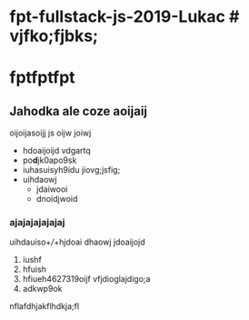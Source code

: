 # fpt-fullstack-js-2019-Lukac   # vjfko;fjbks;
# fptfptfpt

## Jahodka ale coze aoijaij  

oijoijasoijj js oijw joiwj

* hdoaijoijd       vdgartq
* po**d**jk0apo9sk
* iuhasuisyh9idu            jiovg;jsfig;
* uihdaowj
  * jdaiwooi
  * dnoidjwoid

### ajajajajajajaj

uihdauiso+*/*+hjdoai dhaowj jdoaijojd

1. iushf
2. hfuish
3. hfiueh4627319oijf                   vfjdioglajdigo;a
4. adkwp9ok

































































































































































nflafdhjakflhdkja;fl